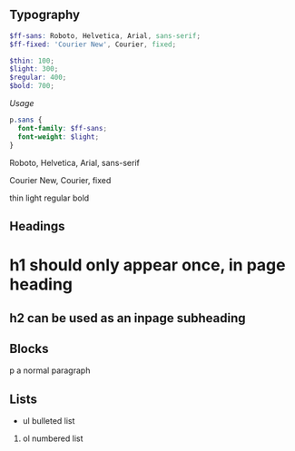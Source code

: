 ## Typography
```scss
$ff-sans: Roboto, Helvetica, Arial, sans-serif;
$ff-fixed: 'Courier New', Courier, fixed;

$thin: 100;
$light: 300;
$regular: 400;
$bold: 700;
```

*Usage*

```scss
p.sans {
  font-family: $ff-sans;
  font-weight: $light;
}
```

<div class="type-test">
  <p class="sans">Roboto, Helvetica, Arial, sans-serif</p>
  <p class="fixed">Courier New, Courier, fixed</p>
  <p>
    <span class="thin">thin</span>
    <span class="light">light</span>
    <span class="regular">regular</span>
    <span class="bold">bold</span>
  </p>
</div>

## Headings
<h1>h1 should only appear once, in page heading</h1>
<h2>h2 can be used as an inpage subheading</h2>

## Blocks
<p>p a normal paragraph</p>

## Lists
<ul>
  <li>ul bulleted list</li>
</ul>
<ol>
  <li>ol numbered list</li>
</ol>
